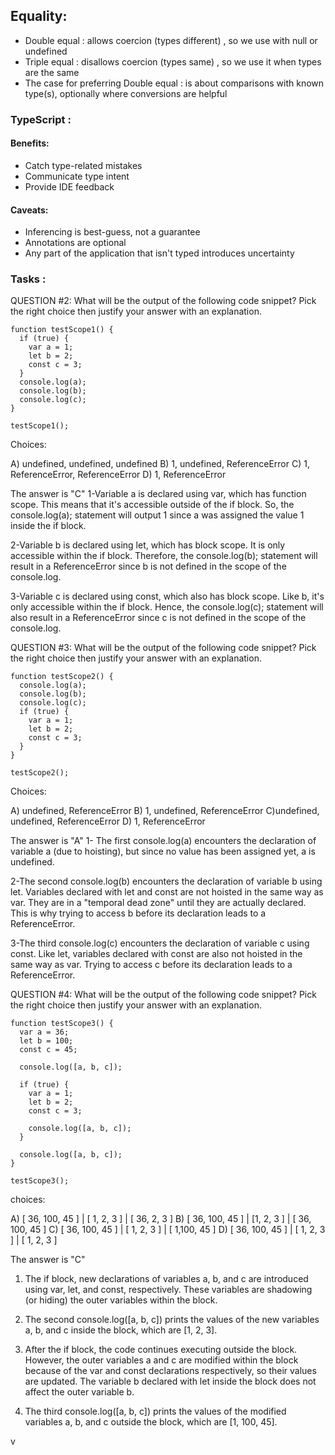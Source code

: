 
## Equality: 
- Double equal : allows coercion (types different) , so we use with null or undefined
- Triple equal : disallows coercion (types same) , so we use it when types are the same
- The case for preferring Double equal : is about comparisons with known type(s), optionally
where conversions are helpful

### TypeScript : 
#### Benefits: 
-   Catch type-related mistakes
- Communicate type intent
-  Provide IDE feedback
 
#### Caveats: 
- Inferencing is best-guess, not a guarantee
- Annotations are optional
- Any part of the application that isn't typed introduces uncertainty


### Tasks :

QUESTION #2:
What will be the output of the following code snippet? Pick the right choice then justify your answer with an explanation.
```
function testScope1() {
  if (true) {
    var a = 1;
    let b = 2;
    const c = 3;
  }
  console.log(a);
  console.log(b);
  console.log(c);
}

testScope1();
```
Choices:

A) undefined, undefined, undefined
B) 1, undefined, ReferenceError
C) 1, ReferenceError, ReferenceError
D) 1, ReferenceError

The answer is "C"
1-Variable a is declared using var, which has function scope.
This means that it's accessible outside of the if block. So, the console.log(a); statement will output 1 since a was assigned the value 1 inside the if block.

2-Variable b is declared using let, which has block scope. It is only accessible within the if block. Therefore, the console.log(b); statement will result in a ReferenceError since b is not defined in the scope of the console.log.

3-Variable c is declared using const, which also has block scope. Like b, it's only accessible within the if block. Hence, the console.log(c); statement will also result in a ReferenceError since c is not defined in the scope of the console.log.

QUESTION #3:
What will be the output of the following code snippet? Pick the right choice then justify your answer with an explanation.
```
function testScope2() {
  console.log(a);
  console.log(b);
  console.log(c);
  if (true) {
    var a = 1;
    let b = 2;
    const c = 3;
  }
}

testScope2();
```
Choices:

A) undefined, ReferenceError
B) 1, undefined, ReferenceError
C)undefined, undefined, ReferenceError
D) 1, ReferenceError

The answer is "A"
1- The first console.log(a) encounters the declaration of variable a (due to hoisting), but since no value has been assigned yet, a is undefined.

2-The second console.log(b) encounters the declaration of variable b using let. Variables declared with let and const are not hoisted in the same way as var. They are in a "temporal dead zone" until they are actually declared. This is why trying to access b before its declaration leads to a ReferenceError.

3-The third console.log(c) encounters the declaration of variable c using const. Like let, variables declared with const are also not hoisted in the same way as var. Trying to access c before its declaration leads to a ReferenceError.

QUESTION #4:
What will be the output of the following code snippet? Pick the right choice then justify your answer with an explanation.
```
function testScope3() {
  var a = 36;
  let b = 100;
  const c = 45;

  console.log([a, b, c]);

  if (true) {
    var a = 1;
    let b = 2;
    const c = 3;

    console.log([a, b, c]);
  }

  console.log([a, b, c]);
}

testScope3();
```
choices:

A) [ 36, 100, 45 ] | [ 1, 2, 3 ] | [ 36, 2, 3 ]
B) [ 36, 100, 45 ] | [1, 2, 3 ] | [ 36, 100, 45 ]
C) [ 36, 100, 45 ] | [ 1, 2, 3 ] | [ 1,100, 45 ]
D) [ 36, 100, 45 ] | [ 1, 2, 3 ] | [ 1, 2, 3 ]

The answer is "C"

1. The if block, new declarations of variables a, b, and c are introduced using var, let, and const, respectively. 
These variables are shadowing (or hiding) the outer variables within the block.

2. The second console.log([a, b, c]) prints the values of the new variables a, b, and c inside the block, which are [1, 2, 3].

3. After the if block, the code continues executing outside the block. However, the outer variables a and c are modified within the block because of the var and const declarations respectively, so their values are updated. The variable b declared with let inside the block does not affect the outer variable b.

4. The third console.log([a, b, c]) prints the values of the modified variables a, b, and c outside the block, which are [1, 100, 45].



v
